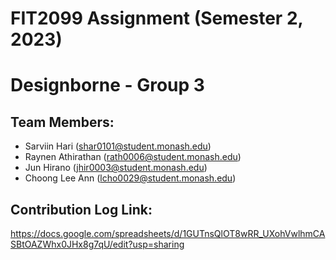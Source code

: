 # FIT2099 Assignment (Semester 2, 2023)

# Designborne - Group 3

## Team Members: 
- Sarviin Hari (shar0101@student.monash.edu)
- Raynen Athirathan (rath0006@student.monash.edu)
- Jun Hirano (jhir0003@student.monash.edu)
- Choong Lee Ann (lcho0029@student.monash.edu)

## Contribution Log Link: 
https://docs.google.com/spreadsheets/d/1GUTnsQlOT8wRR_UXohVwlhmCASBtOAZWhx0JHx8g7qU/edit?usp=sharing